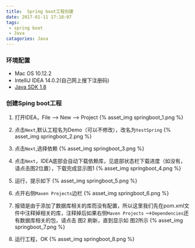 ```yaml
---
title:  Spring boot工程创建
date: 2017-01-11 17:18:07
tags: 
 - spring boot
 - Java
catagories: Java
---
```


### 环境配置

 - Mac OS 10.12.2
 - IntelliJ IDEA 14.0.2(自己网上搜下注册码)
 - [Java SDK 1.8](http://www.oracle.com/technetwork/java/javase/downloads/jdk8-downloads-2133151.html)

### 创建Sping boot工程

 1. 打开IDEA，File --> New --> Project
 {% asset_img springboot_1.png %}

 2. 点击`Next`,默认工程名为Demo（可以不修改），改名为`testSpring`
{% asset_img springboot_2.png %}

 3. 点击`Next`,选择依赖 
 {% asset_img springboot_3.png %}
 
 4. 点击`Next`，IDEA底部会自动下载依赖库，见底部状态栏下载进度（如没有，请点击图2位置），下载完成显示图1
 {% asset_img springboot_4.png %}
 
 5. 运行，提示如下
{% asset_img springboot_5.png %}

 6. 点开右侧`Maven Projects`边栏
{% asset_img springboot_6.png %}

7. 报错是由于添加了数据库相关的库而没有配置，所以这里我们先在pom.xml文件中注释掉相关的库，注释掉后如果右侧`Maven Projects` -->`Dependencies`还有数据库相关的包，请点击 图2 刷新，直到显示如 图2所示
{% asset_img springboot_7.png %}

 8. 运行工程，OK
{% asset_img springboot_8.png %}
